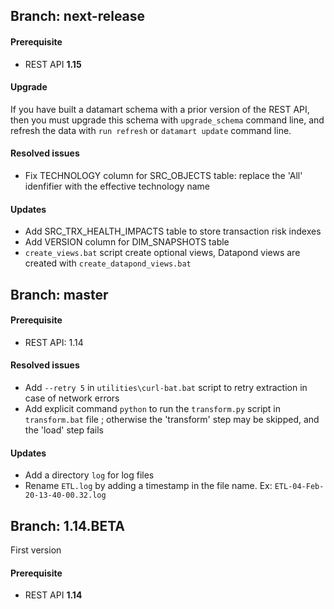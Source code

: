 
## Branch: next-release

#### Prerequisite

- REST API **1.15**<br>

#### Upgrade

If you have built a datamart schema with a prior version of the REST API, then you must upgrade this schema with ```upgrade_schema``` command line, and refresh the data with ```run refresh``` or ```datamart update``` command line.

#### Resolved issues
 - Fix TECHNOLOGY column for SRC_OBJECTS table: replace the 'All' idenfifier with the effective technology name

#### Updates 
 - Add SRC_TRX_HEALTH_IMPACTS table to store transaction risk indexes
 - Add VERSION column for DIM_SNAPSHOTS table
 - `create_views.bat` script create optional views, Datapond views are created with `create_datapond_views.bat`
 
## Branch: master

#### Prerequisite

- REST API: 1.14

#### Resolved issues
 - Add ```--retry 5``` in ```utilities\curl-bat.bat``` script to retry extraction in case of network errors
 - Add explicit command ```python``` to run the ```transform.py``` script in ```transform.bat``` file ; otherwise the 'transform' step may be skipped, and the 'load' step fails
 
#### Updates 
 - Add a directory ```log``` for log files
 - Rename ```ETL.log``` by adding a timestamp in the file name. Ex: ```ETL-04-Feb-20-13-40-00.32.log```
 
## Branch: 1.14.BETA

First version

#### Prerequisite

- REST API  **1.14**

